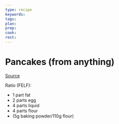 ```yaml
---
type: recipe
keywords:
tags:
plan:
prep:
cook:
rest:
---
```


# Pancakes (from anything)

[Source](https://www.ethanchlebowski.com/cooking-techniques-recipes/how-to-make-pancakes-out-of-almost-anything)

Ratio (FELF):

- 1 part fat
- 2 parts egg
- 4 parts liquid
- 4 parts flour
- (5g baking powder/110g flour)
